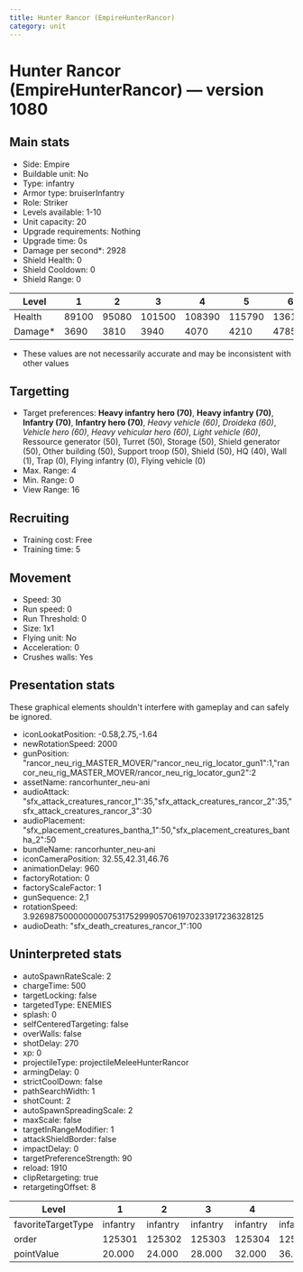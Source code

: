 ```yaml
---
title: Hunter Rancor (EmpireHunterRancor)
category: unit
---
```


# Hunter Rancor (EmpireHunterRancor) — version 1080

## Main stats

  * Side: Empire
  * Buildable unit: No
  * Type: infantry
  * Armor type: bruiserInfantry
  * Role: Striker
  * Levels available: 1-10
  * Unit capacity: 20
  * Upgrade requirements: Nothing
  * Upgrade time: 0s
  * Damage per second*: 2928
  * Shield Health: 0
  * Shield Cooldown: 0
  * Shield Range: 0

|Level  |1    |2    |3     |4     |5     |6     |7     |8     |9     |10    |
|-------|-----|-----|------|------|------|------|------|------|------|------|
|Health |89100|95080|101500|108390|115790|136125|145530|169800|181680|190325|
|Damage*|3690 |3810 |3940  |4070  |4210  |4785  |4950  |5580  |5772  |6225  |

* These values are not necessarily accurate and may be inconsistent with other values

## Targetting

  * Target preferences: **Heavy infantry hero (70)**, **Heavy infantry (70)**, **Infantry (70)**, **Infantry hero (70)**, _Heavy vehicle (60)_, _Droideka (60)_, _Vehicle hero (60)_, _Heavy vehicular hero (60)_, _Light vehicle (60)_, Ressource generator (50), Turret (50), Storage (50), Shield generator (50), Other building (50), Support troop (50), Shield (50), HQ (40), Wall (1), Trap (0), Flying infantry (0), Flying vehicle (0)
  * Max. Range: 4
  * Min. Range: 0
  * View Range: 16

## Recruiting

  * Training cost: Free
  * Training time: 5

## Movement

  * Speed: 30
  * Run speed: 0
  * Run Threshold: 0
  * Size: 1x1
  * Flying unit: No
  * Acceleration: 0
  * Crushes walls: Yes

## Presentation stats

These graphical elements shouldn't interfere with gameplay and can safely be ignored.

  * iconLookatPosition: -0.58,2.75,-1.64
  * newRotationSpeed: 2000
  * gunPosition: "rancor_neu_rig_MASTER_MOVER/"rancor_neu_rig_locator_gun1":1,"rancor_neu_rig_MASTER_MOVER/rancor_neu_rig_locator_gun2":2
  * assetName: rancorhunter_neu-ani
  * audioAttack: "sfx_attack_creatures_rancor_1":35,"sfx_attack_creatures_rancor_2":35,"sfx_attack_creatures_rancor_3":30
  * audioPlacement: "sfx_placement_creatures_bantha_1":50,"sfx_placement_creatures_bantha_2":50
  * bundleName: rancorhunter_neu-ani
  * iconCameraPosition: 32.55,42.31,46.76
  * animationDelay: 960
  * factoryRotation: 0
  * factoryScaleFactor: 1
  * gunSequence: 2,1
  * rotationSpeed: 3.92698750000000007531752999057061970233917236328125
  * audioDeath: "sfx_death_creatures_rancor_1":100

## Uninterpreted stats

  * autoSpawnRateScale: 2
  * chargeTime: 500
  * targetLocking: false
  * targetedType: ENEMIES
  * splash: 0
  * selfCenteredTargeting: false
  * overWalls: false
  * shotDelay: 270
  * xp: 0
  * projectileType: projectileMeleeHunterRancor
  * armingDelay: 0
  * strictCoolDown: false
  * pathSearchWidth: 1
  * shotCount: 2
  * autoSpawnSpreadingScale: 2
  * maxScale: false
  * targetInRangeModifier: 1
  * attackShieldBorder: false
  * impactDelay: 0
  * targetPreferenceStrength: 90
  * reload: 1910
  * clipRetargeting: true
  * retargetingOffset: 8

|Level             |1       |2       |3       |4       |5       |6       |7       |8       |9       |10     |
|------------------|--------|--------|--------|--------|--------|--------|--------|--------|--------|-------|
|favoriteTargetType|infantry|infantry|infantry|infantry|infantry|infantry|infantry|infantry|infantry|closest|
|order             |125301  |125302  |125303  |125304  |125305  |125306  |125307  |125308  |125309  |125310 |
|pointValue        |20.000  |24.000  |28.000  |32.000  |36.000  |40.000  |44.000  |48.000  |52.000  |60.000 |

